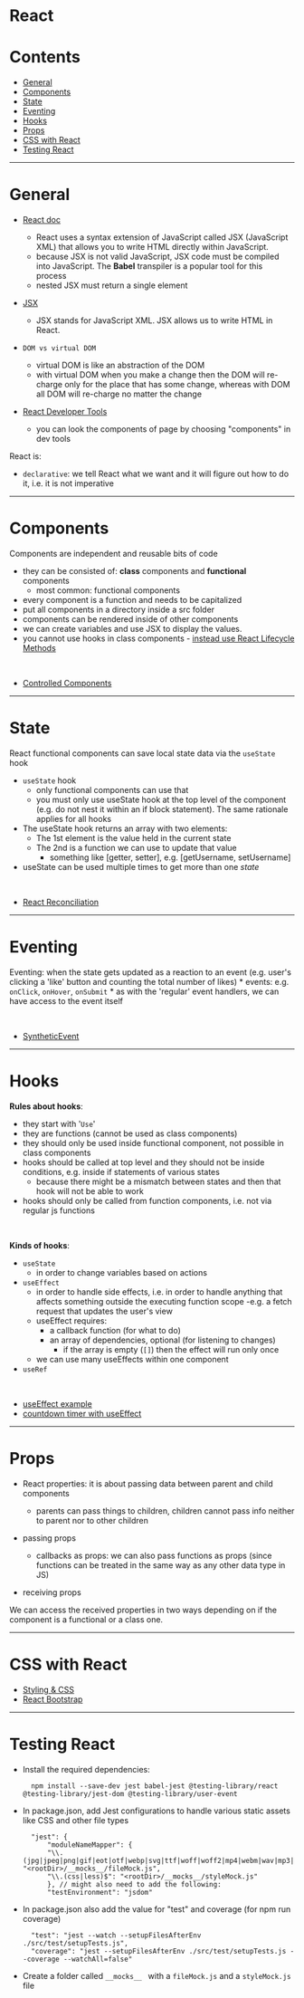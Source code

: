 # React

Contents
===================
* [General](#general)
* [Components](#components)
* [State](#state)
* [Eventing](#eventing)
* [Hooks](#hooks)
* [Props](#props)
* [CSS with React](#css-with-react)
* [Testing React](#testing-react)



----------------

# General

* [React doc](https://reactjs.org/)
    * React uses a syntax extension of JavaScript called JSX (JavaScript XML) that allows you to write HTML directly within JavaScript.
    * because JSX is not valid JavaScript, JSX code must be compiled into JavaScript. The **Babel** transpiler is a popular tool for this process
    * nested JSX must return a single element

* [JSX](https://reactjs.org/docs/introducing-jsx.html)
    * JSX stands for JavaScript XML. JSX allows us to write HTML in React.

* `DOM vs virtual DOM`
    * virtual DOM is like an abstraction of the DOM
    * with virtual DOM when you make a change then the DOM will re-charge only for the place that has some change, whereas with DOM all DOM will re-charge no matter the change

* [React Developer Tools](https://chrome.google.com/webstore/detail/react-developer-tools/fmkadmapgofadopljbjfkapdkoienihi?hl=en)
    * you can look the components of page by choosing "components" in dev tools

React is:
* `declarative`: we tell React what we want and it will figure out how to do it, i.e. it is not imperative

----------------

# Components

Components are independent and reusable bits of code
* they can be consisted of: **class** components and **functional** components
    * most common: functional components
* every component is a function and needs to be capitalized
* put all components in a directory inside a src folder
* components can be rendered inside of other components
* we can create variables and use JSX to display the values.
* you cannot use hooks in class components - [instead use React Lifecycle Methods](https://www.codecademy.com/learn/react-101/modules/react-102-lifecycle-methods-u/cheatsheet)

<br>

* [Controlled Components](https://reactjs.org/docs/forms.html#controlled-components)

----------------

# State

React functional components can save local state data via the `useState` hook

* `useState` hook
    * only functional components can use that
    * you must only use useState hook at the top level of the component (e.g. do not nest it within an if block statement). The same rationale applies for all hooks
* The useState hook returns an array with two elements:
    * The 1st element is the value held in the current state
    * The 2nd is a function we can use to update that value 
        * something like [getter, setter], e.g. [getUsername, setUsername]
* useState can be used multiple times to get more than one *state*  

<br>    

* [React Reconciliation](https://reactjs.org/docs/reconciliation.html)

----------------

# Eventing    

Eventing: when the state gets updated as a reaction to an event (e.g. user's clicking a 'like' button and counting the total number of likes)
    * events: e.g. `onClick`, `onHover`, `onSubmit`
    * as with the 'regular' event handlers, we can have access to the event itself

<br>

* [SyntheticEvent](https://reactjs.org/docs/events.html)

----------------

# Hooks

**Rules about hooks**:
* they start with '`Use`'
* they are functions (cannot be used as class components)
* they should only be used inside functional component, not possible in class components
* hooks should be called at top level and they should not be inside conditions, e.g. inside if statements of various states
    * because there might be a mismatch between states and then that hook will not be able to work
* hooks should only be called from function components, i.e. not via regular js functions

<br>

**Kinds of hooks**:
* `useState`
    * in order to change variables based on actions
* `useEffect`
    * in order to handle side effects, i.e. in order to handle anything that affects something outside the executing function scope -e.g. a fetch request that updates the user's view
    * useEffect requires:
        * a callback function (for what to do)
        * an array of dependencies, optional (for listening to changes)
            * if the array is empty (`[]`) then the effect will run only once
    * we can use many useEffects within one component        
* `useRef`


<br>

* [useEffect example](https://codesandbox.io/s/useeffect-dependencies-4pu91?file=/src/App.js)
* [countdown timer with useEffect](https://codesandbox.io/s/useeffect-countdown-w7ryj)

-----------------

# Props

* React properties: it is about passing data between parent and child components
    * parents can pass things to children, children cannot pass info neither to parent nor to other children 

* passing props
    * callbacks as props: we can also pass functions as props (since functions can be treated in the same way as any other data type in JS)
* receiving props

We can access the received properties in two ways depending on if the component is a functional or a class one.

-----------------

# CSS with React

* [Styling & CSS](https://reactjs.org/docs/faq-styling.html)
* [React Bootstrap](https://react-bootstrap.github.io/)


---------

# Testing React

* Install the required dependencies:

        npm install --save-dev jest babel-jest @testing-library/react @testing-library/jest-dom @testing-library/user-event

* In package.json, add Jest configurations to handle various static assets like CSS and other file types


        "jest": {
            "moduleNameMapper": {
            "\\.(jpg|jpeg|png|gif|eot|otf|webp|svg|ttf|woff|woff2|mp4|webm|wav|mp3|m4a|aac|oga)$": "<rootDir>/__mocks__/fileMock.js",
            "\\.(css|less)$": "<rootDir>/__mocks__/styleMock.js"
            }, // might also need to add the following:
            "testEnvironment": "jsdom"

* In package.json also add the value for "test" and coverage (for npm run coverage)


        "test": "jest --watch --setupFilesAfterEnv ./src/test/setupTests.js",
        "coverage": "jest --setupFilesAfterEnv ./src/test/setupTests.js --coverage --watchAll=false"

* Create a folder called `__mocks__ ` with a `fileMock.js` and a `styleMock.js` file
